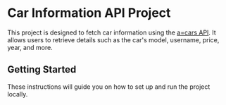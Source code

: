 # Car Information API Project

This project is designed to fetch car information using the [a=cars API](https://example.com/api/cars). It allows users to retrieve details such as the car's model, username, price, year, and more.

## Getting Started

These instructions will guide you on how to set up and run the project locally.
